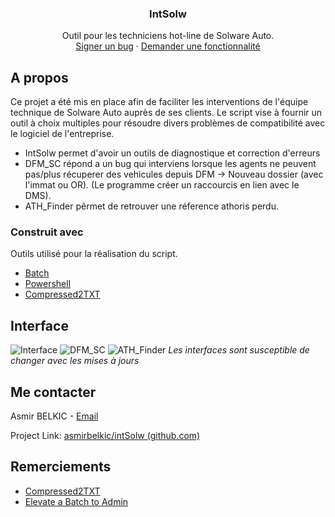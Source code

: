 
<!-- IntSolw -->
<div align="center">
  <h3 align="center">IntSolw</h3>
  <p align="center">
    Outil pour les techniciens hot-line de Solware Auto.
    <br />
    <a href="mailto:abelkic@solware.fr">Signer un bug</a>
    ·
    <a href="mailto:abelkic@solware.fr">Demander une fonctionnalité</a>
  </p>
</div>

<!-- A propos -->
## A propos

Ce projet a été mis en place afin de faciliter les interventions de l'équipe technique de Solware Auto auprès de ses clients.
Le script vise à fournir un outil à choix multiples pour résoudre divers problèmes de compatibilité avec le logiciel de l'entreprise.
* IntSolw permet d'avoir un outils de diagnostique et correction d'erreurs
* DFM_SC répond a un bug qui interviens lorsque les agents ne peuvent pas/plus récuperer des vehicules depuis DFM -> Nouveau dossier (avec l'immat ou OR).
  (Le programme créer un raccourcis en lien avec le DMS).
* ATH_Finder pêrmet de retrouver une réference athoris perdu.

### Construit avec

Outils utilisé pour la réalisation du script.

* [Batch](https://windows.developpez.com/cours/ligne-commande/?page=page_24)
* [Powershell](https://docs.microsoft.com/fr-fr/powershell/scripting/overview?view=powershell-7.2)
* [Compressed2TXT](https://github.com/AveYo/Compressed2TXT)


<!-- Interface -->
## Interface

![Interface](https://i.ibb.co/DCFDZ3p/2022-06-16-18-18-51-Google-Traduction-et-5-pages-de-plus-Personnel-Microsoft-Edge.png)
![DFM_SC](https://i.ibb.co/2gRj36D/09-09-59.png)
![ATH_Finder](https://i.ibb.co/ZTvJGBJ/09-11-01.png)
_Les interfaces sont susceptible de changer avec les mises à jours_

<!-- Me contacter -->
## Me contacter

Asmir BELKIC - [Email](mailto:abelkic@solware.fr)

Project Link: [asmirbelkic/intSolw (github.com)](https://github.com/asmirbelkic/intSolw)

<!-- Remerciements-->
## Remerciements
* [Compressed2TXT](https://github.com/AveYo/Compressed2TXT)
* [Elevate a Batch to Admin](https://www.winhelponline.com/blog/automatically-elevate-batch-file-run-administrator/)
